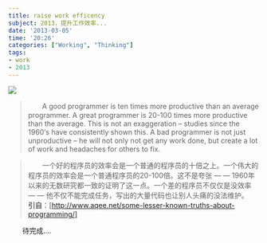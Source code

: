 ```yaml
---
title: raise work efficency
subject: 2013，提升工作效率...
date: '2013-03-05'
time: '20:26'
categories: ["Working", "Thinking"]
tags: 
- work
- 2013
---
```

<img src="{{urls.media}}/img/life-raise-work-efficiency/title.jpg"/>

>　　A good programmer is ten times more productive than an average programmer. A great programmer is 20-100 times more productive than the average. This is not an exaggeration – studies since the 1960′s have consistently shown this. A bad programmer is not just unproductive – he will not only not get any work done, but create a lot of work and headaches for others to fix.  

>　　一个好的程序员的效率会是一个普通的程序员的十倍之上。一个伟大的程序员的效率会是一个普通程序员的20-100倍。这不是夸张 — — 1960年以来的无数研究都一致的证明了这一点。一个差的程序员不仅仅是没效率 — — 他不仅不能完成任务，写出的大量代码也让别人头痛的没法维护。  
>**引自**：[http://www.aqee.net/some-lesser-known-truths-about-programming/]  

　　待完成....
